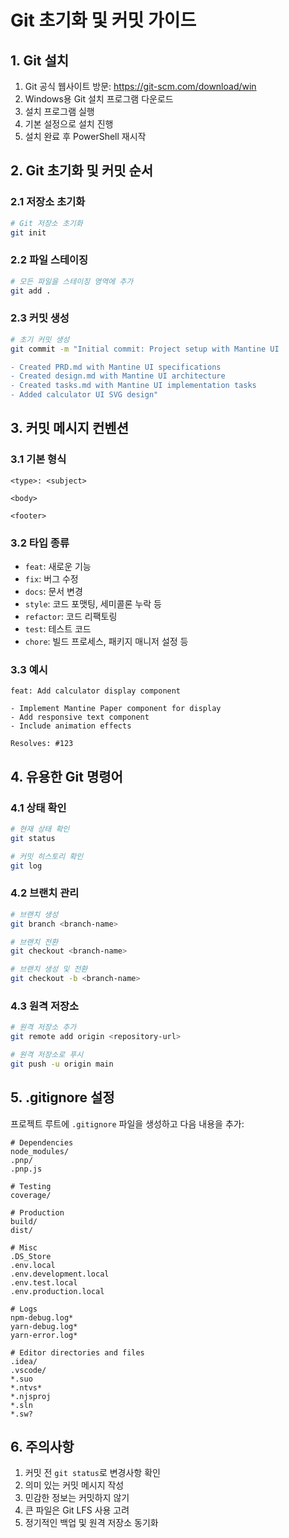 # Git 초기화 및 커밋 가이드

## 1. Git 설치
1. Git 공식 웹사이트 방문: https://git-scm.com/download/win
2. Windows용 Git 설치 프로그램 다운로드
3. 설치 프로그램 실행
4. 기본 설정으로 설치 진행
5. 설치 완료 후 PowerShell 재시작

## 2. Git 초기화 및 커밋 순서

### 2.1 저장소 초기화
```bash
# Git 저장소 초기화
git init
```

### 2.2 파일 스테이징
```bash
# 모든 파일을 스테이징 영역에 추가
git add .
```

### 2.3 커밋 생성
```bash
# 초기 커밋 생성
git commit -m "Initial commit: Project setup with Mantine UI

- Created PRD.md with Mantine UI specifications
- Created design.md with Mantine UI architecture
- Created tasks.md with Mantine UI implementation tasks
- Added calculator UI SVG design"
```

## 3. 커밋 메시지 컨벤션

### 3.1 기본 형식
```
<type>: <subject>

<body>

<footer>
```

### 3.2 타입 종류
- `feat`: 새로운 기능
- `fix`: 버그 수정
- `docs`: 문서 변경
- `style`: 코드 포맷팅, 세미콜론 누락 등
- `refactor`: 코드 리팩토링
- `test`: 테스트 코드
- `chore`: 빌드 프로세스, 패키지 매니저 설정 등

### 3.3 예시
```
feat: Add calculator display component

- Implement Mantine Paper component for display
- Add responsive text component
- Include animation effects

Resolves: #123
```

## 4. 유용한 Git 명령어

### 4.1 상태 확인
```bash
# 현재 상태 확인
git status

# 커밋 히스토리 확인
git log
```

### 4.2 브랜치 관리
```bash
# 브랜치 생성
git branch <branch-name>

# 브랜치 전환
git checkout <branch-name>

# 브랜치 생성 및 전환
git checkout -b <branch-name>
```

### 4.3 원격 저장소
```bash
# 원격 저장소 추가
git remote add origin <repository-url>

# 원격 저장소로 푸시
git push -u origin main
```

## 5. .gitignore 설정
프로젝트 루트에 `.gitignore` 파일을 생성하고 다음 내용을 추가:

```
# Dependencies
node_modules/
.pnp/
.pnp.js

# Testing
coverage/

# Production
build/
dist/

# Misc
.DS_Store
.env.local
.env.development.local
.env.test.local
.env.production.local

# Logs
npm-debug.log*
yarn-debug.log*
yarn-error.log*

# Editor directories and files
.idea/
.vscode/
*.suo
*.ntvs*
*.njsproj
*.sln
*.sw?
```

## 6. 주의사항
1. 커밋 전 `git status`로 변경사항 확인
2. 의미 있는 커밋 메시지 작성
3. 민감한 정보는 커밋하지 않기
4. 큰 파일은 Git LFS 사용 고려
5. 정기적인 백업 및 원격 저장소 동기화 